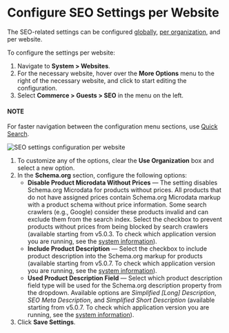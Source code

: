 <a id="sys-conf-commerce-guest-seo-website"></a>

# Configure SEO Settings per Website

The SEO-related settings can be configured [globally](../../../../configuration/commerce/guests/global-seo.md#sys-conf-commerce-guest-seo-global), [per organization](../../../../user-management/organizations/org-configuration/commerce/guests/organization-seo.md#sys-conf-commerce-guest-seo-org), and per website.

To configure the settings per website:

1. Navigate to **System > Websites**.
2. For the necessary website, hover over the <i class="fa fa-ellipsis-h fa-lg" aria-hidden="true"></i> **More Options** menu to the right of the necessary website, and click <i class="fas fa-cog" aria-hidden="true"></i> to start editing the configuration.
3. Select **Commerce > Guests > SEO** in the menu on the left.

#### NOTE
For faster navigation between the configuration menu sections, use [Quick Search](../../../../configuration/quick-search.md#user-guide-system-configuration-quick-search).

![SEO settings configuration per website](user/img/system/config_commerce/seo/website-seo-settings.png)
1. To customize any of the options, clear the **Use Organization** box and select a new option.
2. In the **Schema.org** section, configure the following options:
   * **Disable Product Microdata Without Prices** — The setting disables Schema.org Microdata for products without prices. All products that do not have assigned prices contain Schema.org Microdata markup with a product schema without price information. Some search crawlers (e.g., Google) consider these products invalid and can exclude them from the search index. Select the checkbox to prevent products without prices from being blocked by search crawlers (available starting from v5.0.3. To check which application version you are running, see the [system information](../../../../system-information/index.md#system-information)).
   * **Include Product Description** — Select the checkbox to include product description into the Schema.org markup for products (available starting from v5.0.7. To check which application version you are running, see the [system information](../../../../system-information/index.md#system-information)).
   * **Used Product Description Field** — Select which product description field type will be used for the Schema.org description property from the dropdown. Available options are *Simplified [Long] Description*, *SEO Meta Description*, and *Simplified Short Description* (available starting from v5.0.7. To check which application version you are running, see the [system information](../../../../system-information/index.md#system-information)).
3. Click **Save Settings**.

<!-- fa-bars = fa-navicon -->
<!-- Ic Tiles is used as Set As Default in saved views, and as tiles in display layout options -->
<!-- IcPencil refers to Rename in Commerce and Inline Editing in CRM -->
<!-- Check mark in the square. -->
<!-- SortDesc is also used as drop-down arrow -->
